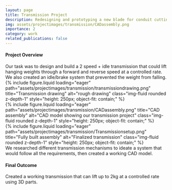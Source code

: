 ```yaml
---
layout: page
title: Transmission Project
description: Redesigning and prototyping a new blade for conduit cutting in collaboration with Atkore.
img: assets/projectimages/transmission/CADassembly.png
importance: 2
category: work
related_publications: false
---
```

<!-- 🧭 Project Overview -->
<h4 class="text-center mt-5">Project Overview</h4>
<div class="text-center my-4">
Our task was to design and build a 2 speed + idle transmission that could lift hanging weights through a forward and reverse speed at a controlled rate. We also created an idle/brake system that prevented the weight from falling.
</div>

<div class="row">
  <div class="col-sm mt-3 mt-md-0">
    {% include figure.liquid loading="eager" path="assets/projectimages/transmission/transmissiondrawing.png" title="Transmission drawing" alt="rough drawing" class="img-fluid rounded z-depth-1" style="height: 250px; object-fit: contain;" %}
  </div>
  <div class="col-sm mt-3 mt-md-0">
    {% include figure.liquid loading="eager" path="assets/projectimages/transmission/CADassembly.png" title="CAD assembly" alt="CAD model showing our transmission project" class="img-fluid rounded z-depth-1" style="height: 250px; object-fit: contain;" %}
  </div>
  <div class="col-sm mt-3 mt-md-0">
    {% include figure.liquid loading="eager" path="assets/projectimages/transmission/Transmissionsetup.png" title="Fully built assembly" alt="Finalized transmission" class="img-fluid rounded z-depth-1" style="height: 250px; object-fit: contain;" %}
  </div>
</div>
<div class="caption">
  We researched different transmission mechanisms to ideate a system that would follow all the requirements, then created a working CAD model.
</div>


<!-- 🔧 Final Outcome -->
<h4 class="text-center mt-5">Final Outcome</h4>
<div class="text-center my-4">
  Created a working transmission that can lift up to 2kg at a controlled rate using 3D parts. 
</div>
